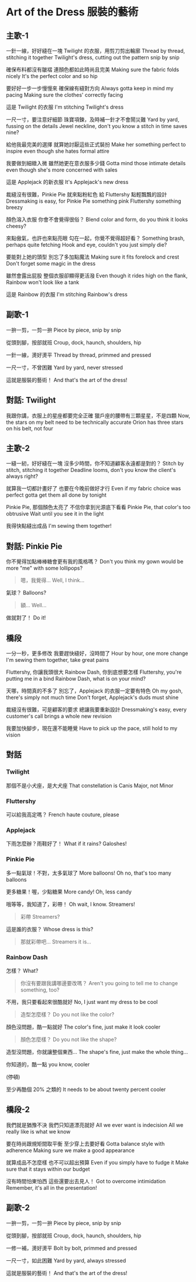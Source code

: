# Art of the Dress 服裝的藝術

## 主歌-1

一針一線，好好縫在一塊
Twilight 的衣服，用剪刀剪出輪廓
Thread by thread, stitching it together
Twilight's dress, cutting out the pattern snip by snip

確保布料都沒有皺褶
連顏色都如此時尚且完美
Making sure the fabric folds nicely
It's the perfect color and so hip

要好好一步一步慢慢來
確保線有縫對方向
Always gotta keep in mind my pacing
Making sure the clothes' correctly facing

這是 Twilight 的衣服
I'm stitching Twilight's dress

一尺一寸，要注意好細節
珠寶項鍊，及時補一針才不會鬧災難
Yard by yard, fussing on the details
Jewel neckline, don't you know a stitch in time saves nine?

給他我最完美的選擇
就算她討厭這些正式裝扮
Make her something perfect to inspire
even though she hates formal attire

我要做到細緻入微
雖然她更在意衣服多少錢
Gotta mind those intimate details
even though she's more concerned with sales

這是 Applejack 的新衣服
It's Applejack's new dress

裁縫沒有很難，Pinkie Pie 就來點粉紅色
給 Fluttershy 點輕飄飄的設計
Dressmaking is easy, for Pinkie Pie something pink
Fluttershy something breezy

顏色溶入衣服
你會不會覺得很俗？
Blend color and form,
do you think it looks cheesy?

來點傲氣，也許也來點亮眼
勾在一起，你覺不覺得超好看？
Something brash, perhaps quite fetching
Hook and eye, couldn't you just simply die?

要能對上她的頭型
別忘了多加點魔法
Making sure it fits forelock and crest
Don't forget some magic in the dress

雖然會露出屁股
整個衣服卻顯得更活潑
Even though it rides high on the flank,
Rainbow won't look like a tank

這是 Rainbow 的衣服
I'm stitching Rainbow's dress

## 副歌-1

一拚一剪，一剪一拚
Piece by piece, snip by snip

從頭到腳，按部就班
Croup, dock, haunch, shoulders, hip

一針一線，燙好燙平
Thread by thread, primmed and pressed

一尺一寸，不曾困難
Yard by yard, never stressed

這就是服裝的藝術！
And that's the art of the dress!

## 對話: Twilight

我跟你講，衣服上的星座都要完全正確
獵戶座的腰帶有三顆星星，不是四顆
Now, the stars on my belt need to be technically accurate
Orion has three stars on his belt, not four

## 主歌-2

一縫一紉，好好縫在一塊
沒多少時間，你不知道顧客永遠都是對的？
Stitch by stitch, stitching it together
Deadline looms, don't you know the client's always right?

就算我一切都計畫好了
也要在今晚前做好才行
Even if my fabric choice was perfect
gotta get them all done by tonight

Pinkie Pie, 那個顏色太亮了
不信你拿到光源底下看看
Pinkie Pie, that color's too obtrusive
Wait until you see it in the light

我得快點縫出成品
I'm sewing them together!

## 對話: Pinkie Pie

你不覺得加點棒棒糖會更有我的風格嗎？
Don't you think my gown
would be more "me" with some lollipops?

> 嗯，我覺得...
> Well, I think...

氣球？
Balloons?

> 額...
> Well...

做就對了！
Do it!

## 橋段

一分一秒，更多修改
我要趕快縫好，沒時間了
Hour by hour, one more change
I'm sewing them together, take great pains

Fluttershy, 你讓我頭很大
Rainbow Dash, 你到底想要怎樣
Fluttershy, you're putting me in a bind
Rainbow Dash, what is on your mind?

天哪，時間真的不多了
別忘了，Applejack 的衣服一定要有特色
Oh my gosh, there's simply not much time
Don't forget, Applejack's duds must shine

裁縫沒有很難，可是顧客的要求
總讓我要重新設計
Dressmaking's easy, every customer's call
brings a whole new revision

我要加快腳步，現在還不能睡覺
Have to pick up the pace, still hold to my vision

## 對話

### Twilight

那個不是小犬座，是大犬座
That constellation is Canis Major, not Minor

### Fluttershy

可以給我高定嗎？
French haute couture, please

### Applejack

下雨怎麼辦？雨鞋好了！
What if it rains? Galoshes!

### Pinkie Pie

多一點氣球！不對，太多氣球了
More balloons! Oh no, that's too many balloons

更多糖果！喔，少點糖果
More candy! Oh, less candy

哦等等，我知道了，彩帶！
Oh wait, I know. Streamers!

> 彩帶
> Streamers?

這是誰的衣服？
Whose dress is this?

> 那就彩帶吧...
> Streamers it is...

### Rainbow Dash

怎樣？
What?

> 你沒有要跟我講哪邊要改嗎？
> Aren't you going to tell me to change something, too?

不用，我只要看起來很酷就好
No, I just want my dress to be cool

> 造型怎麼樣？
> Do you not like the color?

顏色沒問題，酷一點就好
The color's fine, just make it look cooler

> 顏色怎麼樣？
> Do you not like the shape?

造型沒問題，你就讓整個東西...
The shape's fine, just make the whole thing...

你知道的，酷一點
you know, cooler

(停頓)

至少再酷個 20% 之類的
It needs to be about twenty percent cooler

## 橋段-2

我們就是猶豫不決
我們只知道漂亮就好
All we ever want is indecision
All we really like is what we know

要在時尚跟規矩間取平衡
至少穿上去要好看
Gotta balance style with adherence
Making sure we make a good appearance

就算成品不怎麼樣
也不可以超出預算
Even if you simply have to fudge it
Make sure that it stays within our budget

沒有時間怕東怕西
這些還要出去見人！
Got to overcome intimidation
Remember, it's all in the presentation!

## 副歌-2

一拚一剪，一剪一拚
Piece by piece, snip by snip

從頭到腳，按部就班
Croup, dock, haunch, shoulders, hip

一修一補，燙好燙平
Bolt by bolt, primmed and pressed

一尺一寸，如此困難
Yard by yard, always stressed

這就是服裝的藝術！
And that's the art of the dress!

